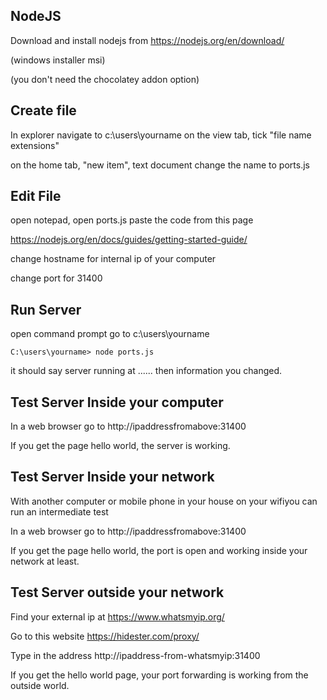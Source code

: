
## NodeJS

Download and install nodejs from
https://nodejs.org/en/download/

(windows installer msi)

(you don't need the chocolatey addon option) 

## Create file
In explorer navigate to c:\users\yourname
on the view tab, tick "file name extensions"

on the home tab, "new item", text document
change the name to ports.js 

## Edit File

open notepad, open ports.js
paste the code from this page 

https://nodejs.org/en/docs/guides/getting-started-guide/

change hostname for internal ip of your computer

change port for 31400 

## Run Server
open command prompt
go to c:\users\yourname

`C:\users\yourname> node ports.js`

it should say server running at ......  then information you changed.

## Test Server Inside your computer

In a web browser go to http://ipaddressfromabove:31400

If you get the page hello world, the server is working. 

## Test Server Inside your network

With another computer or mobile phone in your house on your wifiyou can run an intermediate test

In a web browser go to http://ipaddressfromabove:31400

If you get the page hello world, the port is open and working inside your network at least.

 
## Test Server outside your network

Find your external ip at https://www.whatsmyip.org/

Go to this website https://hidester.com/proxy/

Type in the  address http://ipaddress-from-whatsmyip:31400

If you get the hello world page, your port forwarding is working from the outside world. 


 
